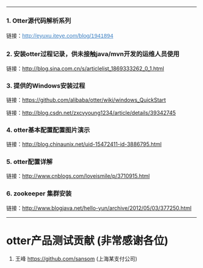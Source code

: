 <div class="blog_content">
    <div style="font-size: 14px;" class="iteye-blog-content-contain">

---------
<h3>1.  Otter源代码解析系列</h3>
<p>链接：<a style="color: #4183c4; font-family: Helvetica, arial, freesans, clean, sans-serif; font-size: 15px; line-height: 25px;" href="http://eyuxu.iteye.com/blog/1941894">http://eyuxu.iteye.com/blog/1941894</a></p>
<p> </p>
<p> </p>
<h3>2.  安装otter过程记录，供未接触java/mvn开发的运维人员使用</h3>
<p> </p>
<p>链接：<a href="http://blog.sina.com.cn/s/articlelist_1869333262_0_1.html">http://blog.sina.com.cn/s/articlelist_1869333262_0_1.html</a></p>
<p> </p>
<p> </p>
<h3>3.  提供的Windows安装过程</h3>
<p>链接：<a href="https://github.com/alibaba/otter/wiki/windows_QuickStart">https://github.com/alibaba/otter/wiki/windows_QuickStart</a></p>
<p>链接：<a href="http://blog.csdn.net/zxcvyoung1234/article/details/39342745">http://blog.csdn.net/zxcvyoung1234/article/details/39342745</a></p>
<p> </p>
<h3>4.  otter基本配置配置图片演示</h3>
<p>链接：<a href="http://blog.chinaunix.net/uid-15472411-id-3886795.html" style="line-height: 1.5;">http://blog.chinaunix.net/uid-15472411-id-3886795.html</a></p>
<p> </p>
<h3>5.  otter配置详解</h3>
<p>链接：<a href="http://www.cnblogs.com/loveismile/p/3710915.html" style="line-height: 1.5;">http://www.cnblogs.com/loveismile/p/3710915.html</a></p>
<p> </p>
<h3>6.  zookeeper 集群安装</h3>
<p>链接：<a href="http://www.blogjava.net/hello-yun/archive/2012/05/03/377250.html" style="line-height: 1.5;">http://www.blogjava.net/hello-yun/archive/2012/05/03/377250.html</a></p>
<p> </p>

---------
<h1>otter产品测试贡献 (非常感谢各位)</h1>
<ol>
<li>
<span style="line-height: 1.5;">王峰  </span><a href="https://github.com/sansom" style="line-height: 1.5;">https://github.com/sansom</a><span style="line-height: 1.5;">  (上海某支付公司)</span>
</li>
</ol>